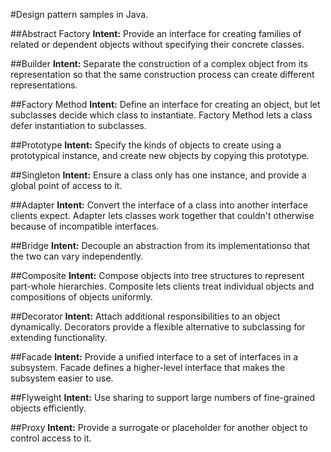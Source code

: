 
#Design pattern samples in Java.


##Abstract Factory
**Intent:** Provide an interface for creating families of related or dependent objects without specifying their concrete classes.


##Builder
**Intent:** Separate the construction of a complex object from its representation so that the same construction process can create different representations.


##Factory Method
**Intent:** Define an interface for creating an object, but let subclasses decide which class to instantiate. Factory Method lets a class defer instantiation to subclasses.

##Prototype
**Intent:** Specify the kinds of objects to create using a prototypical instance, and create new objects by copying this prototype.

##Singleton
**Intent:** Ensure a class only has one instance, and provide a global point of access to it.

##Adapter
**Intent:** Convert the interface of a class into another interface clients expect. Adapter lets classes work together that couldn't otherwise because of incompatible interfaces.

##Bridge
**Intent:** Decouple an abstraction from its implementationso that the two can vary independently.

##Composite
**Intent:** Compose objects into tree structures to represent part-whole hierarchies. Composite lets clients treat individual objects and compositions of objects uniformly.

##Decorator
**Intent:** Attach additional responsibilities to an object dynamically. Decorators provide a flexible alternative to subclassing for extending functionality.

##Facade
**Intent:** Provide a unified interface to a set of interfaces in a subsystem. Facade defines a higher-level interface that makes the subsystem easier to use.

##Flyweight
**Intent:** Use sharing to support large numbers of fine-grained objects efficiently.

##Proxy
**Intent:** Provide a surrogate or placeholder for another object to control access to it.

